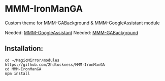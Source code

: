 # MMM-IronManGA
Custom theme for MMM-GABackground & MMM-GoogleAssistant module

Needed: [MMM-GoogleAssistant](https://github.com/bugsounet/MMM-GoogleAssistant)
Needed: [MMM-GABackground](https://github.com/bugsounet/MMM-GABackground)

## Installation:
```
cd ~/MagicMirror/modules
https://github.com/2hdlockness/MMM-IronManGA
cd MMM-IronManGA
npm install
```
